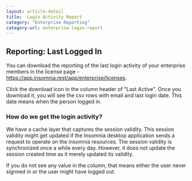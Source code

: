 ```yaml
---
layout: article-detail
title:  Login Activity Report
category: "Enterprise Reporting"
category-url: enterprise-login-report
---
```

## Reporting: Last Logged In
You can download the reporting of the last login activity of your enterprise members in the license page - https://app.insomnia.rest/app/enterprise/licenses.

Click the download icon in the column header of "Last Active". Once you download it, you will see the csv rows with email and last login date. This date means when the person logged in.

### How do we get the login activity?
We have a cache layer that captures the session validity. This session validity might get updated if the Insomnia desktop application sends a request to operate on the insomnia resources. The session validity is synchronized once a while every day. However, it does not update the session created time as it merely updated its validity.

If you do not see any value in the column, that means either the user never signned in or the user might have logged out.